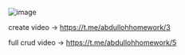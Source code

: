 ![image](https://github.com/xasanov8/UseBootstrap/assets/118359840/2c222e0e-db95-4251-9524-335ee4f01a1e)

create video -> https://t.me/abdullohhomework/3

full crud video -> https://t.me/abdullohhomework/5
